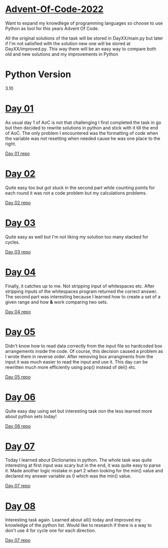 # [Advent-Of-Code-2022](https://adventofcode.com/2022)

Want to expand my knowdlege of programming languages so choose to use Python as tool for this years Advent Of Code.

All the original solutions of the task will be stored in DayXX/main.py but later if I'm not satisfied with the solution new one will be stored at DayXX/improved.py. This way there will be an easy way to compare both old and new solutions and my improvements in Python

# Python Version

3.10

# [Day 01](https://github.com/MantasSilanskas/Advent-Of-Code-2022/blob/master/Day01/main.py)
As usual day 1 of AoC is not that challenging I first completed the task in go but then decided to rewrite solutions in python and stick with it till the end of AoC. The only problem I encountered was the formatting of code when the variable was not resetting when needed cause he was one place to the right.

[Day 01 repo](https://github.com/MantasSilanskas/Advent-Of-Code-2022/blob/master/Day01)

# [Day 02](https://github.com/MantasSilanskas/Advent-Of-Code-2022/blob/master/Day02/main.py)
Quite easy too but got stuck in the second part while counting points for each round it was not a code problem but my calculations problems.

[Day 02 repo](https://github.com/MantasSilanskas/Advent-Of-Code-2022/blob/master/Day02)

# [Day 03](https://github.com/MantasSilanskas/Advent-Of-Code-2022/blob/master/Day03/main.py)
Quite easy as well but I'm not liking my solution too many stacked for cycles.

[Day 03 repo](https://github.com/MantasSilanskas/Advent-Of-Code-2022/blob/master/Day03)

# [Day 04](https://github.com/MantasSilanskas/Advent-Of-Code-2022/blob/master/Day04/main.py)
Finally, it catches up to me. Not stripping input of whitespaces etc. After stripping inputs of the whitespaces program returned the correct answer. The second part was interesting because I learned how to create a set of a given range and how **&** work comparing two sets. 

[Day 04 repo](https://github.com/MantasSilanskas/Advent-Of-Code-2022/tree/master/Day04)

# [Day 05](https://github.com/MantasSilanskas/Advent-Of-Code-2022/blob/master/Day05/main.py)

Didn't know how to read data correctly from the input file so hardcoded box arrangements inside the code. Of course, this decision caused a problem as I wrote them in reverse order. After removing box arrangments from the input it was much easier to read the input and use it.
This day can be rewritten much more efficiently using pop() instead of del() etc.

[Day 05 repo](https://github.com/MantasSilanskas/Advent-Of-Code-2022/tree/master/Day05)

# [Day 06](https://github.com/MantasSilanskas/Advent-Of-Code-2022/blob/master/Day06/main.py)

Quite easy day using set but interesting task non the less learned more about python sets today!

[Day 06 repo](https://github.com/MantasSilanskas/Advent-Of-Code-2022/tree/master/Day06)

# [Day 07](https://github.com/MantasSilanskas/Advent-Of-Code-2022/blob/master/Day07/main.py)

Today I learned about Dictionaries in python. The whole task was quite interesting at first input was scary but in the end, it was quite easy to parse it. Made another logic mistake in part 2 when looking for the min() value and declared my answer variable as 0 which was the min() value.

[Day 07 repo](https://github.com/MantasSilanskas/Advent-Of-Code-2022/tree/master/Day07)

# [Day 08](https://github.com/MantasSilanskas/Advent-Of-Code-2022/blob/master/Day08/main.py)

Interesting task again. Learned about all() today and improved my knowledge of the python list. Would like to research if there is a way to don't use 4 for cycle one for each direction.

[Day 07 repo](https://github.com/MantasSilanskas/Advent-Of-Code-2022/tree/master/Day08)
